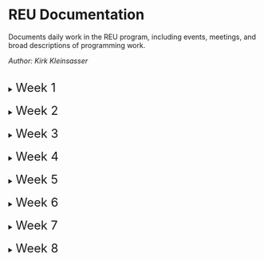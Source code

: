 # **REU Documentation**
Documents daily work in the REU program, including events, meetings, and broad descriptions of programming work.

*Author: Kirk Kleinsasser*

<br>

<details>
<summary><font size=5>Week 1</font></summary>

---

## Tuesday, June 7th, 2022

* **Installed matminer package**
* **Conducted some background research into superconducters**
* **Attended the CHESS user meeting and lab training**

## Wednesday, June 8th, 2022
* **Attended Wilson safety training**
* **Created introduction to superconducters presentation slide**
* **Searched for materials database**
1. [Supercon Database](https://en.iric.imet-db.ru/DBinfo.asp?idd=51)
2. [ICSD Database](https://icsd.products.fiz-karlsruhe.de/) (not just superconducters, the world's largest database for completely identified inorganic crystal structures )

## Thursday, June 9th, 2022
* **Took online safety trainings**
* **Looked into matminer documentation**

## Friday, June 10th, 2022
* **Imposter syndrome workshop!**
* **Started testing matminer featurizers and automatminer**
* **Worked on python package conflicts with automatminer (issue with sklearn depreciating a metric import)**
</details>
<br>


<details>
<summary><font size=5>Week 2</font></summary>

---

## Monday, June 13th, 2022
* **Intro to Accelerator Science Workshop**
* **REU weekly meeting**
* **CLASSE 998 Safety Training**
* **Abandon automatminer for a manual implementation due to unresolved package errors**
* **Worked more on testing matminer featurizers, still having some issues getting proper composition data.**

## Tuesday, June 14th, 2022
* **Library information session**
* **Composition issues fixed, featurizers working correctly**
* **Testing some machine learning algorithms**
* **Looking into the compute farm, as some of the featurizers have time estimates higher than an hour**

## Wednesday, June 15th, 2022
* **Ethics in science session**
* **Featurizering complete**
* **Started machine learning notebook**
* **Organized code and added readme**

## Thursday, June 16th, 2022
* **Worked on moving residence halls**
* **Futher work on regression models and gridsearch techniques**
* **Optimized nonlinear SVR model**
* **Added more comments to code**
* **Reading up on superconducters while code runs**

## Friday, June 17th, 2022
* **Added slide to my [presentation](https://docs.google.com/presentation/d/1c-wVKFG8I19eHjtP6NVvT8W4JUKoA0xY--zjsJw1pV4/edit#slide=id.g13564193239_0_6)**
* **Setup optimization for all remaining models and sent to compute farm to run overnight.**
</details>
<br>

<details>
<summary><font size=5>Week 3</font></summary>

---

## Tuesday, June 21st, 2022
* **Previous optimization run failed over the weekend - added error handling and multiprocessing to speed up script.**
* **Continued work on presentation slides**
* **Looked into compute farm syntax to optimize code. The compute farm is easier - while I can run it on my laptop, I need to turn off my laptop to switch operating systems at night, plus I can enable email notifications for scripts on the compute farm.**
* **Added script that runs optimizers on compute farm instead of manually running code**

## Wednesday, June 22nd, 2022
* **REU weekly meeting**
* **Continued work on presentation and optimization**
* **Calculated complexity of calculations**
* **Submitted a second optimizer that only optimizes a subset of the dataset to save on computations - will use if the other computation takes too long**

## Thursday, June 23rd, 2022
* **Overhauled optimization scripts - now accepts sample size argument and can disable overly computationaly heavy models (ahem SVMs). This vastly improves optimization and should make future optimization much easier. Our best R2 value to date is around .80, with a mean squared error of aroun 140.**

## Friday, June 24th, 2022
* **Made matplotlib function that plots actual vs. predicted values. Added plots for predicted vs actual values. Configured annotations to show metrics and added heatmap to show distance from target.**
* **Made second matplotlib function that plots up to eight models at a time for easy comparision with all previously mentioned features.**
* **Reoganized and better documented purpose of files in /code/.**
</details>
<br>

<details>
<summary><font size=5>Week 4</font></summary>

---

## Monday, June 27th, 2022
* **Introduction to Accelerator Physics Talk**
* **Weekly REU meeting**
* **Worked on matplotlib graphs - adding y=x line to subplots to show the optimial results.**
* **Fixed mislabeled axises.**

## Tuesday, June 28th, 2022
* **Worked on presentation**
* **Added MAE and Max Error (max error is mainly to make metrics symmetrical on graph)**
* **Started running of superlearner model to add to graphs**

## Wednesday, June 29th, 2022
* **Finished presentation slides**
* **Enabled superlearners results in compute functions**
* **Added optimized results to presentation**
* **Started to practice presentation**

## Thursday, June 30th, 2022
* **Practiced presentation**
* **Completed REU interview Q&A**

## Friday, July 1st, 2022
* **Presented for other REU students**

</details>
<br>

<details>
<summary><font size=5>Week 5</font></summary>

---

## Tuesday, July 5th, 2022
* **Started looking into lolopy and uncertainty calculations**
* **Started latex document (trouble with configuration)**
* **Did some code organization**

## Wednesday, July 6th, 2022
* **Switched compute farm scripts to use user installed python packages**
* **Sent lolopy training to compute farm due to computational cost of training model (upwards of two hours)**
* **Sent remaining optimization script to compute farm**

## Thursday, July 7th, 2022
* **Discovered and fixed bugs in both compute farm scripts**
* **Added quality of life bash functions to speed up compute farm work**
* **Found much better RFR (same metrics, much better certainty)**
* **Overhauled compute scripts and crushed bugs**

## Friday, July 8th, 2022
* **Moved functions that are shared between files to ./dependancies and imported them in relevent files to limit redundancy. This also means we have less variables stored in each file.**
* **Looked into [mapie](https://mapie.readthedocs.io/en/latest/tutorial_regression.html) and other uncertainty measures to potentially add a model agnostic uncertainty measure**
* **Attended graduate school panel**


</details>
<br>

<details>
<summary><font size=5>Week 6</font></summary>

---

## Monday, July 11th, 2022
* **Research into mapie, implemented into an errorbar. Considered just adding a metric, tryed to replicate results from forestci.**
* **Updated feaurizer scripts and submitted compute job to generate features for simulated dataset.**

## Tuesday, July 12th, 2022
* **Implemented mapie with errorbars that work on any model**
* **Modified functions to accept mapie arguments**

## Wednesday, July 13th, 2022
* **Worked on featurizing simulated dataset, squished some bugs**
* **Started to draft paper - superconducters/matminer/ml background**
* **Continued to try lolopy training - compute farm**

## Thursday, July 14th, 2022
* **Featurized failed to export data after running for <5 hours, reran with updated export command**
* **Successfully featurized simulated data, ready to train/apply models**
* **Continued to draft paper - superconducters/matminer**
* **Ran into another lolopy issue, may have traced the issue to the source - one of the dependancies might not be able to be installed with `pip3 install--user`**

## Friday, July 15th, 2022
* **Lolopy ran out of memory, reran with more allocated**
* **Worked on methodlogy in the REU report, started results section**
* **Ran simulated model training (single), results in ./data/indvidual_results/**
* **Tried to troubleshoot lens superlearner error with mapie so we can get bulk_results (we can now, but not with error with superlearner)**
* **Added a bulk training script and updated bulk training function**

</details>
<br>

<details>
<summary><font size=5>Week 7</font></summary>

---

## Monday, July 18th, 2022
* **All lolopy jobs failed over the weekend due to lack of memory - try again with [higher java memory allocation](https://github.com/CitrineInformatics/lolo/tree/main/python#use)**
* **Continue to document work in latex report**
* **Attended weekly meeting and accelerator physics talk, toured Newman facilities**
* **Got SVR results with error! Still waiting on superlearner results**
* **Tried some basic feature selection (dropped low correlated data >0.05)**

## Tuesday, July 19th, 2022
* **Lolopy jobs are still not complete. Started unoptimized bulk training with error**
* **Meeting/chat with Rick to discuss research and take photos**
* **Everything is working except the simulated superlearner**

## Wednesday, July 20th, 2022
* **Tour of Wilson Lab with Susan Newman**
* **Medical Appointment**

## Thursday, July 21th, 2022
* **Workshop on Scientific Presentation Skills**
* **Fixed bug in bulk training for unoptimized models**
* **Updated scripts to output to a single file**
* **Did feature selection on best models**

## Friday, July 21th, 2022
* **Workshop on Scientific Paper Skills**
* **Fixed incorrect name for dataset w/o outliers (simulated --> outliers)**
* **Started rerun of outlier dataset with correct labels.**
* **Added option to run all models in single script**

</details>
<br>

<details>
<summary><font size=5>Week 8</font></summary>

---

## Monday, July 25th, 2022
* **Worked on feature anaylsis, produced histogram of target**
* **Added ability to drop data above/below certain temps from data import**
* **Trained random forest models with cutoff critical temps. MAE is smaller on model using <10K (more data in that set)**

## Tuesday, July 26th, 2022
* **Attended machine learning conference**
* **Added option to export csv with result metrics to both evalation functions to easily make tables later this week**
* **Added mean width score from mapie for mapie trained models**
* **Reran bulk training on compute farm to get updated data**

## Wednesday, July 27th, 2022
* **Attended machine learning conference**
* **Lolopy - ran multiple times, increasing memory limit up to 32GBs, still running out of memory. Could use lolo directly or downsize training size, but it might be worth skipping as both options would likely take significant time.**
* **Started working on ./code/model_optimizer_bayes so we can optimize with acq fncts.**
</details>
<br>